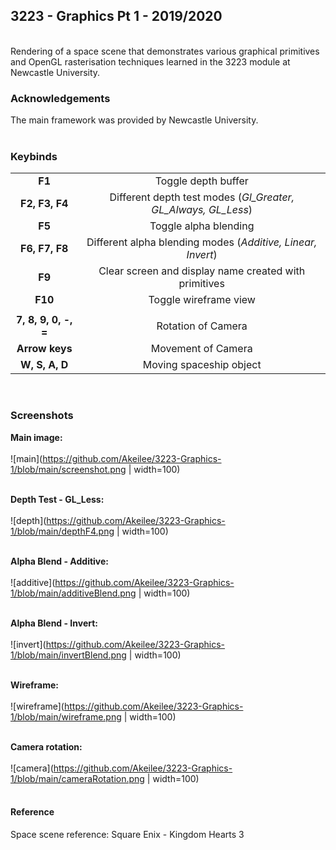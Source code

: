 ## 3223 - Graphics Pt 1 - 2019/2020
<br />
Rendering of a space scene that demonstrates various graphical primitives and OpenGL rasterisation techniques learned in the 3223 module at Newcastle University.
<br />

### Acknowledgements
The main framework was provided by Newcastle University.
<br /><br />

### Keybinds
| | |
| :---: | :---: |
|**F1**| Toggle depth buffer |
|**F2, F3, F4**| Different depth test modes (*_Gl_Greater, GL_Always, GL_Less_*) |
|**F5**| Toggle alpha blending |
|**F6, F7, F8**| Different alpha blending modes (*_Additive, Linear, Invert_*) |
|**F9**| Clear screen and display name created with primitives |
|**F10**| Toggle wireframe view |
| | |
|**7, 8, 9, 0, -, =**| Rotation of Camera |
|**Arrow keys**| Movement of Camera |
|**W, S, A, D**| Moving spaceship object |
<br />

### Screenshots

**Main image:** <br /><br />
![main](https://github.com/Akeilee/3223-Graphics-1/blob/main/screenshot.png | width=100) <br /><br />

**Depth Test - GL_Less:** <br /><br />
![depth](https://github.com/Akeilee/3223-Graphics-1/blob/main/depthF4.png | width=100) <br /><br />

**Alpha Blend - Additive:**<br /><br />
![additive](https://github.com/Akeilee/3223-Graphics-1/blob/main/additiveBlend.png | width=100) <br /><br />

**Alpha Blend - Invert:** <br /><br />
![invert](https://github.com/Akeilee/3223-Graphics-1/blob/main/invertBlend.png | width=100) <br /><br />

**Wireframe:** <br /><br />
![wireframe](https://github.com/Akeilee/3223-Graphics-1/blob/main/wireframe.png | width=100) <br /><br />

**Camera rotation:** <br /><br />
![camera](https://github.com/Akeilee/3223-Graphics-1/blob/main/cameraRotation.png | width=100) <br /><br />

#### Reference
Space scene reference: Square Enix - Kingdom Hearts 3
<br /><br />
